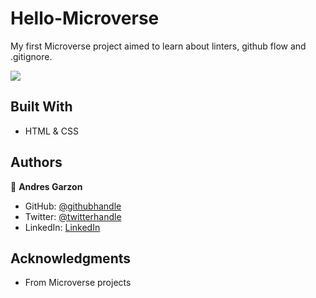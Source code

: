 # Hello-Microverse
My first Microverse project aimed to learn about linters, github flow and .gitignore.

![](https://img.shields.io/badge/Microverse-blueviolet)


## Built With

- HTML & CSS

## Authors

👤 **Andres Garzon**

- GitHub: [@githubhandle](https://github.com/githubhandle)
- Twitter: [@twitterhandle](https://twitter.com/twitterhandle)
- LinkedIn: [LinkedIn](https://linkedin.com/in/linkedinhandle)


## Acknowledgments

- From Microverse projects 

